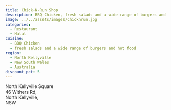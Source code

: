 ```yaml
---
title: Chick-N-Run Shop
description: BBQ Chicken, fresh salads and a wide range of burgers and hot food
image: ../../assets/images/chicknrun.jpg
categories:
  - Restaurant
  - Halal
cuisine:
  - BBQ Chicken
  - fresh salads and a wide range of burgers and hot food
region:
  - North Kellyville
  - New South Wales
  - Australia
discount_pct: 5
---
```

North Kellyville Square\
46 Withers Rd,\
North Kellyville, \
NSW
